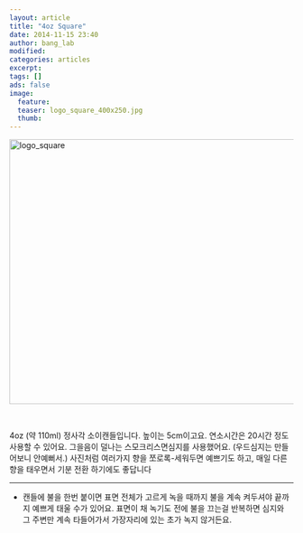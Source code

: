 ```yaml
---
layout: article
title: "4oz Square"
date: 2014-11-15 23:40
author: bang_lab
modified:
categories: articles
excerpt: 
tags: []
ads: false
image:
  feature: 
  teaser: logo_square_400x250.jpg
  thumb:
---
```


<a href="https://bybanglab.files.wordpress.com/2014/11/logo_square1.jpg"><img class="alignnone size-full wp-image-58" src="https://bybanglab.files.wordpress.com/2014/11/logo_square1.jpg" alt="logo_square" width="640" height="469" /></a>

&nbsp;

4oz (약 110ml) 정사각 소이캔들입니다.
높이는 5cm이고요. 연소시간은 20시간 정도 사용할 수 있어요.
그을음이 덜나는 스모크리스면심지를 사용했어요. (우드심지는 만들어보니 안예뻐서.)
사진처럼 여러가지 향을 쪼로록-세워두면 예쁘기도 하고, 매일 다른 향을 태우면서 기분 전환 하기에도 좋답니다 <i class="_4-k1 img sp_CHjQ01Xff48 sx_9505a2"></i>

---------
* 캔들에 불을 한번 붙이면 표면 전체가 고르게 녹을 때까지 불을 계속 켜두셔야 끝까지 예쁘게 태울 수가 있어요. 표면이 채 녹기도 전에 불을 끄는걸 반복하면 심지와 그 주변만 계속 타들어가서 가장자리에 있는 초가 녹지 않거든요.
